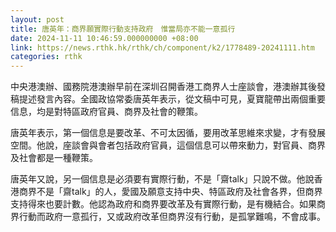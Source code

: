 ```yaml
---
layout: post
title: 唐英年：商界願實際行動支持政府　惟當局亦不能一意孤行
date: 2024-11-11 10:46:59.000000000 +08:00
link: https://news.rthk.hk/rthk/ch/component/k2/1778489-20241111.htm
categories: rthk
---
```


中央港澳辦、國務院港澳辦早前在深圳召開香港工商界人士座談會，港澳辦其後發稿提述發言內容。全國政協常委唐英年表示，從文稿中可見，夏寶龍帶出兩個重要信息，均是對特區政府官員、商界及社會的鞭策。

唐英年表示，第一個信息是要改革、不可太因循，要用改革思維來求變，才有發展空間。他說，座談會與會者包括政府官員，這個信息可以帶來動力，對官員、商界及社會都是一種鞭策。

唐英年又說，另一個信息是必須要有實際行動，不是「齋talk」只說不做。他說香港商界不是「齋talk」的人，愛國及願意支持中央、特區政府及社會各界，但商界支持得來也要計數。他認為政府和商界要改革及有實際行動，是有機結合。如果商界行動而政府一意孤行，又或政府改革但商界沒有行動，是孤掌難鳴，不會成事。
